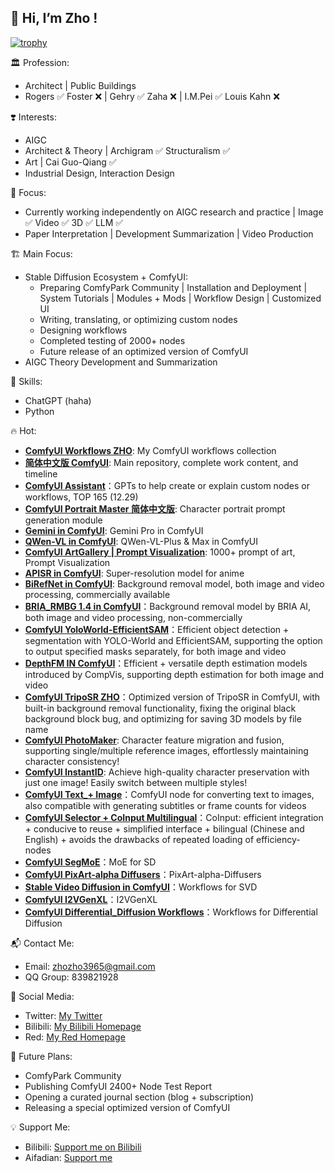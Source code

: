 ## 👋 Hi, I’m Zho !

[![trophy](https://github-profile-trophy.vercel.app/?username=ZHO-ZHO-ZHO)](https://github.com/ryo-ma/github-profile-trophy)

🏛️ Profession:

- Architect | Public Buildings
- Rogers ✅ Foster ❌ | Gehry ✅ Zaha ❌ | I.M.Pei ✅ Louis Kahn ❌

❣️ Interests:

- AIGC
- Architect & Theory | Archigram ✅ Structuralism ✅
- Art | Cai Guo-Qiang ✅
- Industrial Design, Interaction Design

🤖 Focus:

- Currently working independently on AIGC research and practice | Image ✅ Video ✅ 3D ✅ LLM ✅
- Paper Interpretation | Development Summarization | Video Production

🏗️ Main Focus:

- Stable Diffusion Ecosystem + ComfyUI:
    - Preparing ComfyPark Community | Installation and Deployment | System Tutorials | Modules + Mods | Workflow Design | Customized UI
    - Writing, translating, or optimizing custom nodes
    - Designing workflows
    - Completed testing of 2000+ nodes
    - Future release of an optimized version of ComfyUI
- AIGC Theory Development and Summarization

🌟 Skills:

- ChatGPT (haha)
- Python

🔥 Hot:

- **[ComfyUI Workflows ZHO](https://github.com/ZHO-ZHO-ZHO/ComfyUI-Workflows-ZHO)**: My ComfyUI workflows collection
- **[简体中文版 ComfyUI](https://github.com/ZHO-ZHO-ZHO/ComfyUI-ZHO-Chinese)**: Main repository, complete work content, and timeline
- **[ComfyUI Assistant](https://github.com/ZHO-ZHO-ZHO/ComfyUI-Assistant-GPTs)**：GPTs to help create or explain custom nodes or workflows, TOP 165 (12.29)
- **[ComfyUI Portrait Master 简体中文版](https://github.com/ZHO-ZHO-ZHO/comfyui-portrait-master-zh-cn)**: Character portrait prompt generation module
- **[Gemini in ComfyUI](https://github.com/ZHO-ZHO-ZHO/ComfyUI-Gemini)**: Gemini Pro in ComfyUI
- **[QWen-VL in ComfyUI](https://github.com/ZHO-ZHO-ZHO/ComfyUI-Qwen-VL-API)**: QWen-VL-Plus & Max in ComfyUI
- **[ComfyUI ArtGallery | Prompt Visualization](https://github.com/ZHO-ZHO-ZHO/ComfyUI-ArtGallery)**: 1000+ prompt of art, Prompt Visualization
- **[APISR in ComfyUI](https://github.com/ZHO-ZHO-ZHO/ComfyUI-APISR)**: Super-resolution model for anime
- **[BiRefNet in ComfyUI](https://github.com/ZHO-ZHO-ZHO/ComfyUI-BiRefNet-ZHO)**: Background removal model, both image and video processing, commercially available
- **[BRIA_RMBG 1.4 in ComfyUI](https://github.com/ZHO-ZHO-ZHO/ComfyUI-BRIA_AI-RMBG)**：Background removal model by BRIA AI, both image and video processing, non-commercially
- **[ComfyUI YoloWorld-EfficientSAM](https://github.com/ZHO-ZHO-ZHO/ComfyUI-YoloWorld-EfficientSAM)**：Efficient object detection + segmentation with YOLO-World and EfficientSAM, supporting the option to output specified masks separately, for both image and video
- **[DepthFM IN ComfyUI](https://github.com/ZHO-ZHO-ZHO/ComfyUI-DepthFM)**：Efficient + versatile depth estimation models introduced by CompVis, supporting depth estimation for both image and video
- **[ComfyUI TripoSR ZHO](https://github.com/ZHO-ZHO-ZHO/ComfyUI-Flowty-TripoSR-ZHO)**：Optimized version of TripoSR in ComfyUI, with built-in background removal functionality, fixing the original black background block bug, and optimizing for saving 3D models by file name
- **[ComfyUI PhotoMaker](https://github.com/ZHO-ZHO-ZHO/ComfyUI-PhotoMaker-ZHO)**: Character feature migration and fusion, supporting single/multiple reference images, effortlessly maintaining character consistency!
- **[ComfyUI InstantID](https://github.com/ZHO-ZHO-ZHO/ComfyUI-InstantID)**: Achieve high-quality character preservation with just one image! Easily switch between multiple styles!
- **[ComfyUI Text_+ Image](https://github.com/ZHO-ZHO-ZHO/ComfyUI-Text_Image-Composite)**：ComfyUI node for converting text to images, also compatible with generating subtitles or frame counts for videos
- **[ComfyUI Selector + CoInput Multilingual](https://github.com/ZHO-ZHO-ZHO/ComfyUI-Selector-CoInput-Multilingual)**：CoInput: efficient integration + conducive to reuse + simplified interface + bilingual (Chinese and English) + avoids the drawbacks of repeated loading of efficiency-nodes
- **[ComfyUI SegMoE](https://github.com/ZHO-ZHO-ZHO/ComfyUI-SegMoE)**：MoE for SD
- **[ComfyUI PixArt-alpha Diffusers](https://github.com/ZHO-ZHO-ZHO/ComfyUI-PixArt-alpha-Diffusers)**：PixArt-alpha-Diffusers
- **[Stable Video Diffusion in ComfyUI](https://github.com/ZHO-ZHO-ZHO/ComfyUI-SVD-ZHO)**：Workflows for SVD
- **[ComfyUI I2VGenXL](https://github.com/ZHO-ZHO-ZHO/ComfyUI-I2VGenXL)**：I2VGenXL
- **[ComfyUI Differential_Diffusion Workflows](https://github.com/ZHO-ZHO-ZHO/ComfyUI-Differential_Diffusion-Workflows)**：Workflows for  Differential Diffusion


📬 Contact Me:

- Email: zhozho3965@gmail.com
- QQ Group: 839821928

🔗 Social Media:

- Twitter: [My Twitter](https://twitter.com/ZHOZHO672070)
- Bilibili: [My Bilibili Homepage](https://space.bilibili.com/484366804)
- Red: [My Red Homepage](https://www.xiaohongshu.com/user/profile/63f11530000000001001e0c8?xhsshare=CopyLink&appuid=63f11530000000001001e0c8&apptime=1690528872)

📅 Future Plans:

- ComfyPark Community
- Publishing ComfyUI 2400+ Node Test Report
- Opening a curated journal section (blog + subscription)
- Releasing a special optimized version of ComfyUI

💡 Support Me:

- Bilibili: [Support me on Bilibili](https://space.bilibili.com/484366804)
- Aifadian: [Support me](https://afdian.net/a/ZHOZHO)
